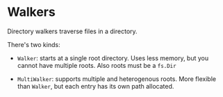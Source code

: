 # Walkers

Directory walkers traverse files in a directory.

There's two kinds:
- `Walker`: starts at a single root directory. Uses less memory, but you cannot
  have multiple roots. Also roots must be a `fs.Dir`

- `MultiWalker`: supports multiple and heterogenous roots. More flexible than
  `Walker`, but each entry has its own path allocated.
